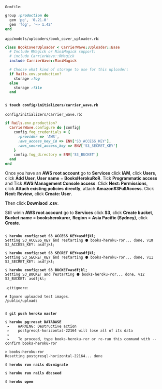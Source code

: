`Gemfile`:
```ruby
group :production do
  gem 'pg', '0.21.0'
  gem 'fog', '~> 1.42'
end
```

`app/models/uploaders/book_cover_uploader.rb`:
```ruby
class BookCoverUploader < CarrierWave::Uploader::Base
  # Include RMagick or MiniMagick support:
  # include CarrierWave::RMagick
  include CarrierWave::MiniMagick

  # Choose what kind of storage to use for this uploader:
  if Rails.env.production?
    storage :fog
  else
    storage :file
  end
```

<pre><code>
$ <b>touch config/initializers/carrier_wave.rb</b>
</pre></code>

`config/initializers/carrier_wave.rb`:
```ruby
if Rails.env.production?
  CarrierWave.configure do |config|
    config.fog_credentials = {
      :provider => 'AWS',
      :aws_access_key_id => ENV['S3_ACCESS_KEY'],
      :aws_secret_access_key => ENV['S3_SECRET_KEY']
    }
    config.fog_directory = ENV['S3_BUCKET']
  end
end
```

Once you have an **AWS root account** go to **Services** click **IAM**, click **Users**, click **Add User**, **User name** = **BooksHerokuRoR**. Tick **Programmatic access** and Tick **AWS Management Console access**. Click **Next: Permissions**, click **Attach existing policies directly**, attach **AmazonS3FullAccess**. Click **Next: Review**, click **Create: User**.

Then click **Downlaod .csv**.

Still winin **AWS root account** go to **Services** click **S3**, click **Create bucket**, **Bucket name** = **booksherokuror**, **Region** = **Asia Pacific (Sydney)**, click **Create**.

<pre><code>
$ <b>heroku config:set S3_ACCESS_KEY=asdfjkl;</b>
Setting S3_ACCESS_KEY and restarting ⬢ books-heroku-ror... done, v10
S3_ACCESS_KEY: asdfjkl;

$ <b>heroku config:set S3_SECRET_KEY=asdfjkl;</b>
Setting S3_SECRET_KEY and restarting ⬢ books-heroku-ror... done, v11
S3_SECRET_KEY: asdfjkl;

$ <b>heroku config:set S3_BUCKET=asdfjkl;</b>
Setting S3_BUCKET and restarting ⬢ books-heroku-ror... done, v12
S3_BUCKET: asdfjkl;
</pre></code>

`.gitignore`:
```
# Ignore uploaded test images.
/public/uploads
```

<pre><code>
$ <b>git push heroku master</b>

$ <b>heroku pg:reset DATABASE</b>
 ▸    WARNING: Destructive action
 ▸    postgresql-horizontal-22164 will lose all of its data
 ▸
 ▸    To proceed, type books-heroku-ror or re-run this command with --confirm books-heroku-ror

> books-heroku-ror
Resetting postgresql-horizontal-22164... done

$ <b>heroku run rails db:migrate</b>

$ <b>heroku run rails db:seed</b>

$ <b>heroku open</b>
</pre></code>
